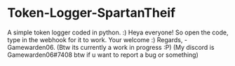 # Token-Logger-SpartanTheif
A simple token logger coded in python. :)
Heya everyone!
So open the code, type in the webhook for it to work.
Your welcome :)
Regards, -Gamewarden06. (Btw its currently a work in progress :P) (My discord is Gamewarden06#7408 btw if u want to report a bug or something)

